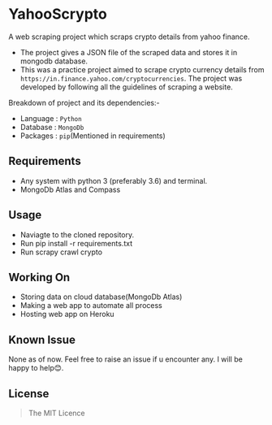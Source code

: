 # YahooScrypto
A web scraping project which scraps crypto details from yahoo finance.
- The project gives a JSON file of the scraped data and stores it in mongodb database.</br>
- This was a practice project aimed to scrape crypto currency details from `https://in.finance.yahoo.com/cryptocurrencies`. The project was developed by following all the guidelines of scraping a website.<br/>

Breakdown of project and its dependencies:-
- Language : `Python`
- Database : `MongoDb`
- Packages : `pip`(Mentioned in requirements)

## Requirements 
- Any system with python 3 (preferably 3.6) and terminal.
- MongoDb Atlas and Compass
 
## Usage
- Naviagte to the cloned repository.
- Run pip install -r requirements.txt
- Run scrapy crawl crypto

## Working On
- Storing data on cloud database(MongoDb Atlas)
- Making a web app to automate all process
- Hosting web app on Heroku

## Known Issue
None as of now. Feel free to raise an issue if u encounter any. I will be happy to help😊.

## License 
> The MIT Licence
